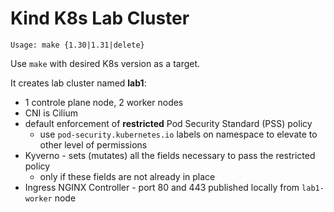 # Kind K8s Lab Cluster

```
Usage: make {1.30|1.31|delete}
```

Use `make` with desired K8s version as a target.

It creates lab cluster named **lab1**:
  * 1 controle plane node, 2 worker nodes
  * CNI is Cilium
  * default enforcement of **restricted** Pod Security Standard (PSS) policy
    * use ``pod-security.kubernetes.io`` labels on namespace to elevate to other level of permissions
  * Kyverno - sets (mutates) all the fields necessary to pass the restricted policy
    * only if these fields are not already in place
  * Ingress NGINX Controller - port 80 and 443 published locally from ``lab1-worker`` node